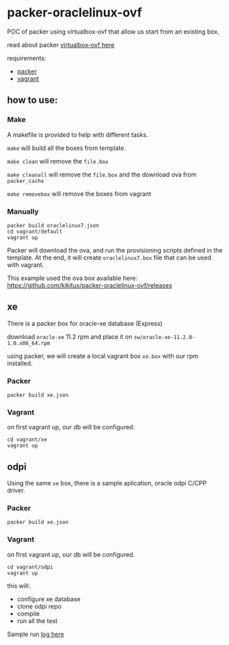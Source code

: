 # packer-oraclelinux-ovf

POC of packer using virtualbox-ovf that allow us start from an existing box.

read about packer [virtualbox-ovf here](https://www.packer.io/docs/builders/virtualbox-ovf.html)

requirements:
- [packer](https://packer.io)
- [vagrant](https://vagrantup.com)

## how to use:

### Make

A makefile is provided to help with different tasks.

`make` will build all the boxes from template.

`make clean` will remove the `file.box`

`make cleanall` will remove the `file.box` and the download ova from `packer_cache`

`make removebox` will remove the boxes from vagrant


### Manually


```
packer build oraclelinux7.json
cd vagrant/default
vagrant up
```

Packer will download the ova, and run the provisioning scripts defined in the template.
At the end, it will create `oraclelinux7.box` file that can be used with vagrant.

This example used the ova box available here:
https://github.com/kikitux/packer-oraclelinux-ovf/releases

## xe

There is a packer box for oracle-xe database (Express)

download `oracle-xe` 11.2 rpm and place it on `sw/oracle-xe-11.2.0-1.0.x86_64.rpm`

using packer, we will create a local vagrant box `xe.box` with our rpm installed.

### Packer
```
packer build xe.json
```

### Vagrant

on first vagrant up, our db will be configured.
```
cd vagrant/xe
vagrant up
```

## odpi

Using the same `xe` box, there is a sample aplication, oracle odpi C/CPP driver.

### Packer
```
packer build xe.json
```

### Vagrant

on first vagrant up, our db will be configured.

```
cd vagrant/odpi
vagrant up
```

this will:
- configure xe database
- clone odpi repo
- compile
- run all the test

Sample run [log here](https://gist.github.com/kikitux/01642587d88a54137724546e39cf24cb)
